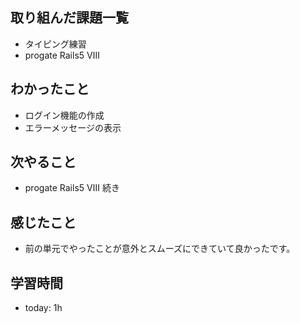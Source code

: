 ## 取り組んだ課題一覧
- タイピング練習
- progate Rails5 Ⅷ
## わかったこと
- ログイン機能の作成
- エラーメッセージの表示
## 次やること
- progate Rails5 Ⅷ 続き
## 感じたこと
- 前の単元でやったことが意外とスムーズにできていて良かったです。
## 学習時間
- today: 1h
